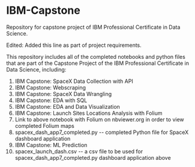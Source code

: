 # IBM-Capstone
Repository for capstone project of IBM Professional Certificate in Data Science.

Edited: Added this line as part of project requirements.

This repository includes all of the completed notebooks and python files that are part of the Capstone Project of the IBM Professional Certificate in Data Science, including:

1. IBM Capstone: SpaceX Data Collection with API
2. IBM Capstone: Webscraping
3. IBM Capstone: SpaceX Data Wrangling
4. IBM Capstone: EDA with SQL
5. IBM Capstone: EDA and Data Visualization
6. IBM Capstone: Launch Sites Locations Analysis with Folium
7. Link to above notebook with Folium on nbviewer.org in order to view completed Folium maps
8. spacex_dash_app7_completed.py -- completed Python file for SpaceX dashboard application
9. IBM Capstone: ML Prediction
10. spacex_launch_dash.csv -- a csv file to be used for spacex_dash_app7_completed.py dashboard application above
